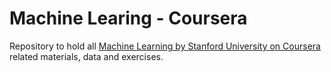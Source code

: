 # Machine Learing - Coursera

Repository to hold all [Machine Learning by Stanford University on Coursera](https://www.coursera.org/learn/machine-learning) related materials, data and exercises.
